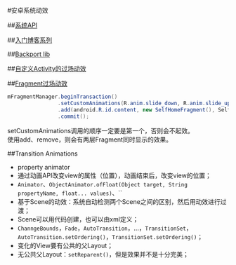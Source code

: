 #安卓系统动效

##[系统API](https://developer.android.com/training/material/animations.html#Transitions)

##[入门博客系列](http://www.androiddesignpatterns.com/2014/12/activity-fragment-transitions-in-android-lollipop-part1.html)

##[Backport lib](https://github.com/andkulikov/Transitions-Everywhere)

##[自定义Activity的过场动效](https://www.youtube.com/watch?v=CPxkoe2MraA)

##[Fragment过场动效](http://stackoverflow.com/a/17488542/3077508)
```java
mFragmentManager.beginTransaction()
                .setCustomAnimations(R.anim.slide_down, R.anim.slide_up, R.anim.slide_down, R.anim.slide_up)
                .add(android.R.id.content, new SelfHomeFragment(), SelfHomeFragment.class.getName())
                .commit();
```
setCustomAnimations调用的顺序一定要是第一个，否则会不起效。  
使用add、remove，则会有两层Fragment同时显示的效果。

##Transition Animations
+  property animator
  +  通过动画API改变view的属性（位置），动画结束后，改变view的位置；
  +  `Animator`、`ObjectAnimator.ofFloat(Object target, String propertyName, float... values)`、``
+  基于Scene的动效：系统自动检测两个Scene之间的区别，然后用动效进行过渡；
+  Scene可以用代码创建，也可以由xml定义；
+  `ChanngeBounds`，`Fade`，`AutoTransition`，...，`TransitionSet`，`AutoTransition.setOrdering()`，`TransitionSet.setOrdering()`；
+  变化的View要有公共的父Layout；
+  无公共父Layout：`setReparent()`，但是效果并不是十分完美；